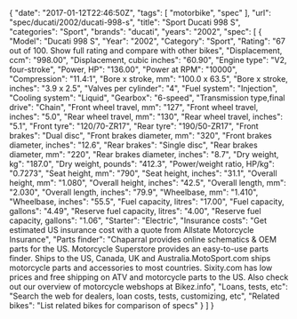 {
    "date": "2017-01-12T22:46:50Z",
    "tags": [
        "motorbike",
        "spec"
    ],
    "url": "spec\/ducati\/2002\/ducati-998-s",
    "title": "Sport Ducati 998 S",
    "categories": "Sport",
    "brands": "ducati",
    "years": "2002",
    "spec": [
        {
            "Model": "Ducati 998 S",
            "Year": "2002",
            "Category": "Sport",
            "Rating": "67 out of 100. Show full rating and compare with other bikes",
            "Displacement, ccm": "998.00",
            "Displacement, cubic inches": "60.90",
            "Engine type": "V2, four-stroke",
            "Power, HP": "136.00",
            "Power at RPM": "10000",
            "Compression": "11.4:1",
            "Bore x stroke, mm": "100.0 x 63.5",
            "Bore x stroke, inches": "3.9 x 2.5",
            "Valves per cylinder": "4",
            "Fuel system": "Injection",
            "Cooling system": "Liquid",
            "Gearbox": "6-speed",
            "Transmission type,final drive": "Chain",
            "Front wheel travel, mm": "127",
            "Front wheel travel, inches": "5.0",
            "Rear wheel travel, mm": "130",
            "Rear wheel travel, inches": "5.1",
            "Front tyre": "120\/70-ZR17",
            "Rear tyre": "190\/50-ZR17",
            "Front brakes": "Dual disc",
            "Front brakes diameter, mm": "320",
            "Front brakes diameter, inches": "12.6",
            "Rear brakes": "Single disc",
            "Rear brakes diameter, mm": "220",
            "Rear brakes diameter, inches": "8.7",
            "Dry weight, kg": "187.0",
            "Dry weight, pounds": "412.3",
            "Power\/weight ratio, HP\/kg": "0.7273",
            "Seat height, mm": "790",
            "Seat height, inches": "31.1",
            "Overall height, mm": "1.080",
            "Overall height, inches": "42.5",
            "Overall length, mm": "2.030",
            "Overall length, inches": "79.9",
            "Wheelbase, mm": "1.410",
            "Wheelbase, inches": "55.5",
            "Fuel capacity, litres": "17.00",
            "Fuel capacity, gallons": "4.49",
            "Reserve fuel capacity, litres": "4.00",
            "Reserve fuel capacity, gallons": "1.06",
            "Starter": "Electric",
            "Insurance costs": "Get estimated US insurance cost with a quote from Allstate Motorcycle Insurance",
            "Parts finder": "Chaparral provides online schematics & OEM parts for the US.   Motorcycle Superstore provides an easy-to-use parts finder. Ships to the US, Canada, UK and Australia.MotoSport.com ships motorcycle parts and accessories to most countries.    Sixity.com has low prices and free shipping on ATV and motorcycle parts to the US. Also check out our overview of motorcycle webshops at Bikez.info",
            "Loans, tests, etc": "Search the web for dealers, loan costs, tests, customizing, etc",
            "Related bikes": "List related bikes for comparison of specs"
        }
    ]
}